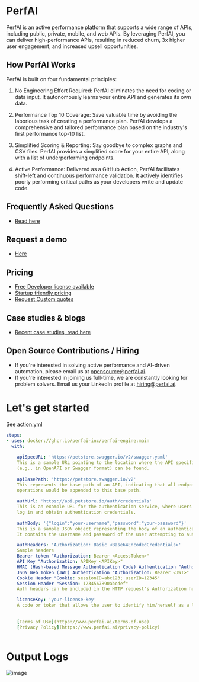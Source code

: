 
# PerfAI

PerfAI is an active performance platform that supports a wide range of APIs, including public, private, mobile, and web APIs. By leveraging PerfAI, you can deliver high-performance APIs, resulting in reduced churn, 3x higher user engagement, and increased upsell opportunities.

## How PerfAI Works

PerfAI is built on four fundamental principles:

1. No Engineering Effort Required: PerfAI eliminates the need for coding or data input. It autonomously learns your entire API and generates its own data.

2. Performance Top 10 Coverage: Save valuable time by avoiding the laborious task of creating a performance plan. PerfAI develops a comprehensive and tailored performance plan based on the industry's first performance top-10 list.

3. Simplified Scoring & Reporting: Say goodbye to complex graphs and CSV files. PerfAI provides a simplified score for your entire API, along with a list of underperforming endpoints.

4. Active Performance: Delivered as a GitHub Action, PerfAI facilitates shift-left and continuous performance validation. It actively identifies poorly performing critical paths as your developers write and update code.


## Frequently Asked Questions
- [Read here](https://www.perfai.ai/pricing#FAQ)


## Request a demo
- [Here](https://www.perfai.ai/demo)


## Pricing
- [Free Developer license available](https://www.perfai.ai/pricing)
- [Startup friendly pricing](https://www.perfai.ai/pricing)
- [Request Custom quotes](https://www.perfai.ai/pricing)


## Case studies & blogs
- [Recent case studies, read here](https://www.perfai.ai/blog)

## Open Source Contributions / Hiring
- If you're interested in solving active performance and AI-driven automation, please email us at opensource@perfai.ai.
- If you're interested in joining us full-time, we are constantly looking for problem solvers. Email us your LinkedIn profile at hiring@perfai.ai.


# Let's get started

See [action.yml](action.yml)

```yaml
steps:
- uses: docker://ghcr.io/perfai-inc/perfai-engine:main
  with:
  
    apiSpecURL: 'https://petstore.swagger.io/v2/swagger.yaml'
    This is a sample URL pointing to the location where the API specification document 
    (e.g., in OpenAPI or Swagger format) can be found.
    
    apiBasePath: 'https://petstore.swagger.io/v2'
    This represents the base path of an API, indicating that all endpoints related to product 
    operations would be appended to this base path.
  
    authUrl: 'https://api.petstore.io/auth/credentials'
    This is an example URL for the authentication service, where users are redirected to 
    log in and obtain authentication credentials.
    
    authBody: '{"login":"your-username","password":"your-password"}'
    This is a sample JSON object representing the body of an authentication request. 
    It contains the username and password of the user attempting to authenticate.

    authHeaders: 'Authorization: Basic <Base64EncodedCredentials>' 
    Sample headers
    Bearer token "Authorization: Bearer <AccessToken>" 
    API Key "Authorization: APIKey <APIKey>"
    HMAC (Hash-based Message Authentication Code) Authentication "Authorization: HMAC <APIKey>:<Signature>"
    JSON Web Token (JWT) Authentication "Authorization: Bearer <JWT>"
    Cookie Header "Cookie: sessionID=abc123; userID=12345"
    Session Header "Session: 1234567890abcdef"
    Auth headers can be included in the HTTP request's Authorization header field to authenticate and authorize the client making the API request. The specific header and authentication method used will depend on the API and authentication mechanism being implemented.

    licenseKey: 'your-license-key'
    A code or token that allows the user to identify him/herself as a legal customer, and it is optional.
   
   
    [Terms of Use](https://www.perfai.ai/terms-of-use)
    [Privacy Policy](https://www.perfai.ai/privacy-policy)
    
```

# Output Logs

![image](https://lh5.googleusercontent.com/4WE6geJfYky9qH93P681EqYm9rhYood4r3neQsb2Y1ueu5dlZwWvZyw4WvVEYHwvxY6047C_adcYd5aSJ-HY1nd2FDHwk1j_EJ6uZ1iBNcKd5g_LH6DB5rpC6vLXgoZWfxsWO_CNXXuZlcEdJX7bgKk)


